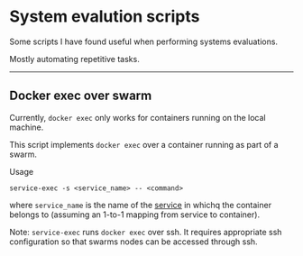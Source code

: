 # System evalution scripts

Some scripts I have found useful when performing systems evaluations.

Mostly automating repetitive tasks.

---

## Docker exec over swarm

Currently, `docker exec` only works for containers running on the local machine.

This script implements `docker exec` over a container running as part of a swarm.

Usage

```(bash)
service-exec -s <service_name> -- <command>
```

where `service_name` is the name of the
[service](https://docs.docker.com/engine/swarm/how-swarm-mode-works/services/)
in whichq the container belongs to
(assuming an 1-to-1 mapping from service to container).

Note:
`service-exec` runs `docker exec` over ssh.
It requires appropriate ssh configuration so that swarms nodes can be accessed
through ssh.
